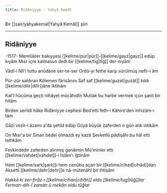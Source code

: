 ```yaml
---
title: Ridâniyye - Yahyâ Kemâl
---
```

Bir [[sair/yahyakemal|Yahyâ Kemâl]] şiiri

---

## Ridâniyye

-1517-
Memlûkler bakıyyesi [[kelime/pur|pür]]-[[kelime/gayz|gayz]] edüp kıyâm 
Mısr içre kalmasun dedi bir [[kelime/tig|tîg]] der-niyâm 

Vâdî-i Nîl'i tuttu anûdâne ser-te-ser 
Ordû-yı fethe karşı sürülmüş nefîr-i âm 

Pür-zûr saldıran Kölemen fârisânını 
Saf saf [[kelime/guzat|guzât]] kıldı [[kelime/dilir|dilîr]]âne iktihâm 

Kat'î hücûma geçti nihâyet mücâhidîn 
Mutlak bu harbe vermek içün şanlı bir hitâm 

Birden serildi hâke Ridâniyye cephesi 
Bed'etti feth-i Kâhire'den inhizâm-ı tâm 

Gāzî vezîr-i âzamı a'da şehîd edüp 
Gûyâ büyük zaferden o gün aldı intikām 

On Mısr'a bir Sinan bedel olmazdı ey kazâ 
Şevketlü pâdişâhı bu hâl etti telhkâm 

Fevkindedir zaferden alınmış ganâimin 
Mü'minler etti [[kelime/vahdet|vahdet]]-i İslâm'ı iğtinâm 

Hem [[kelime/sark|şark]]ı hem cenûbu açan bir [[kelime/cihad|cihâd]]dan 
Aksetti [[kelime/dehr|dehr]]e nâ-mütenâhî bir ihtişâm 

*Hakkā ki ser-firâz-ı [[kelime/cihan|cihân]] oldu [[kelime/tug|tûğ]]lar 
Ferman-dih-î zamân ü mekân oldu tûğlar*